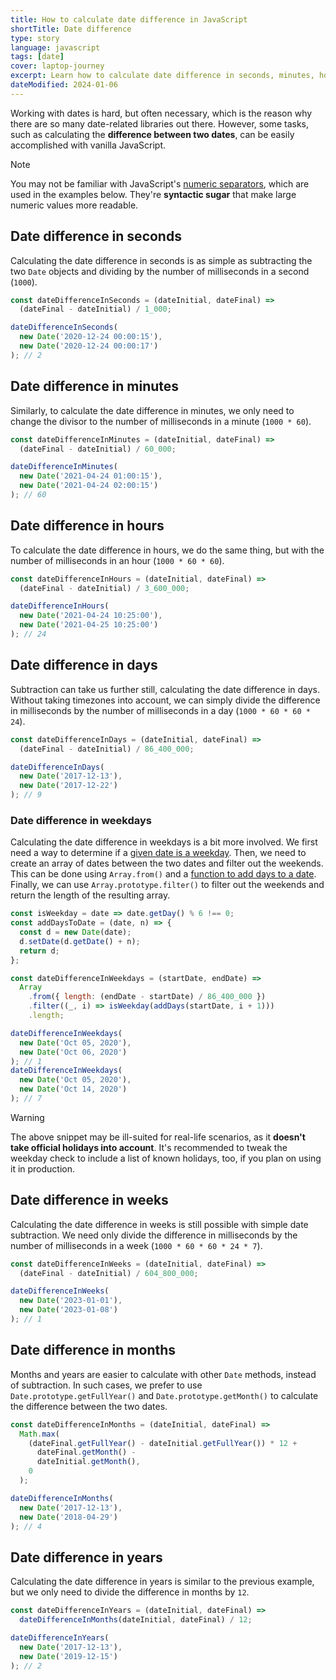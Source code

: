 ```yaml
---
title: How to calculate date difference in JavaScript
shortTitle: Date difference
type: story
language: javascript
tags: [date]
cover: laptop-journey
excerpt: Learn how to calculate date difference in seconds, minutes, hours, days etc. in vanilla JavaScript.
dateModified: 2024-01-06
---
```


Working with dates is hard, but often necessary, which is the reason why there are so many date-related libraries out there. However, some tasks, such as calculating the **difference between two dates**, can be easily accomplished with vanilla JavaScript.

> [!NOTE]
>
> You may not be familiar with JavaScript's [numeric separators](/js/s/numeric-separator), which are used in the examples below. They're **syntactic sugar** that make large numeric values more readable.

## Date difference in seconds

Calculating the date difference in seconds is as simple as subtracting the two `Date` objects and dividing by the number of milliseconds in a second (`1000`).

```js
const dateDifferenceInSeconds = (dateInitial, dateFinal) =>
  (dateFinal - dateInitial) / 1_000;

dateDifferenceInSeconds(
  new Date('2020-12-24 00:00:15'),
  new Date('2020-12-24 00:00:17')
); // 2
```

## Date difference in minutes

Similarly, to calculate the date difference in minutes, we only need to change the divisor to the number of milliseconds in a minute (`1000 * 60`).

```js
const dateDifferenceInMinutes = (dateInitial, dateFinal) =>
  (dateFinal - dateInitial) / 60_000;

dateDifferenceInMinutes(
  new Date('2021-04-24 01:00:15'),
  new Date('2021-04-24 02:00:15')
); // 60
```

## Date difference in hours

To calculate the date difference in hours, we do the same thing, but with the number of milliseconds in an hour (`1000 * 60 * 60`).

```js
const dateDifferenceInHours = (dateInitial, dateFinal) =>
  (dateFinal - dateInitial) / 3_600_000;

dateDifferenceInHours(
  new Date('2021-04-24 10:25:00'),
  new Date('2021-04-25 10:25:00')
); // 24
```

## Date difference in days

Subtraction can take us further still, calculating the date difference in days. Without taking timezones into account, we can simply divide the difference in milliseconds by the number of milliseconds in a day (`1000 * 60 * 60 * 24`).

```js
const dateDifferenceInDays = (dateInitial, dateFinal) =>
  (dateFinal - dateInitial) / 86_400_000;

dateDifferenceInDays(
  new Date('2017-12-13'),
  new Date('2017-12-22')
); // 9
```

### Date difference in weekdays

Calculating the date difference in weekdays is a bit more involved. We first need a way to determine if a [given date is a weekday](/js/s/date-is-weekday-or-weekend). Then, we need to create an array of dates between the two dates and filter out the weekends. This can be done using `Array.from()` and a [function to add days to a date](/js/s/add-minutes-hours-days-to-date#add-days-to-date). Finally, we can use `Array.prototype.filter()` to filter out the weekends and return the length of the resulting array.

```js
const isWeekday = date => date.getDay() % 6 !== 0;
const addDaysToDate = (date, n) => {
  const d = new Date(date);
  d.setDate(d.getDate() + n);
  return d;
};

const dateDifferenceInWeekdays = (startDate, endDate) =>
  Array
    .from({ length: (endDate - startDate) / 86_400_000 })
    .filter((_, i) => isWeekday(addDays(startDate, i + 1)))
    .length;

dateDifferenceInWeekdays(
  new Date('Oct 05, 2020'),
  new Date('Oct 06, 2020')
); // 1
dateDifferenceInWeekdays(
  new Date('Oct 05, 2020'),
  new Date('Oct 14, 2020')
); // 7
```

> [!WARNING]
>
> The above snippet may be ill-suited for real-life scenarios, as it **doesn't take official holidays into account**. It's recommended to tweak the weekday check to include a list of known holidays, too, if you plan on using it in production.

## Date difference in weeks

Calculating the date difference in weeks is still possible with simple date subtraction. We need only divide the difference in milliseconds by the number of milliseconds in a week (`1000 * 60 * 60 * 24 * 7`).

```js
const dateDifferenceInWeeks = (dateInitial, dateFinal) =>
  (dateFinal - dateInitial) / 604_800_000;

dateDifferenceInWeeks(
  new Date('2023-01-01'),
  new Date('2023-01-08')
); // 1
```

## Date difference in months

Months and years are easier to calculate with other `Date` methods, instead of subtraction. In such cases, we prefer to use `Date.prototype.getFullYear()` and `Date.prototype.getMonth()` to calculate the difference between the two dates.

```js
const dateDifferenceInMonths = (dateInitial, dateFinal) =>
  Math.max(
    (dateFinal.getFullYear() - dateInitial.getFullYear()) * 12 +
      dateFinal.getMonth() -
      dateInitial.getMonth(),
    0
  );

dateDifferenceInMonths(
  new Date('2017-12-13'),
  new Date('2018-04-29')
); // 4
```

## Date difference in years

Calculating the date difference in years is similar to the previous example, but we only need to divide the difference in months by `12`.

```js
const dateDifferenceInYears = (dateInitial, dateFinal) =>
  dateDifferenceInMonths(dateInitial, dateFinal) / 12;

dateDifferenceInYears(
  new Date('2017-12-13'),
  new Date('2019-12-15')
); // 2
```
